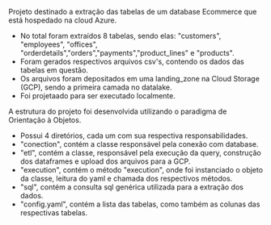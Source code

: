 Projeto destinado a extração das tabelas de um database Ecommerce que está hospedado na cloud Azure.
- No total foram extraídos 8 tabelas, sendo elas: "customers", "employees", "offices", "orderdetails","orders","payments","product_lines" e "products".
-  Foram gerados respectivos arquivos csv's, contendo os dados das tabelas em questão.
-  Os arquivos foram depositados em uma landing_zone na Cloud Storage (GCP), sendo a primeira camada no datalake.
-  Foi projetaado para ser executado localmente.

A estrutura do projeto foi desenvolvida utilizando o paradigma de Orientação à Objetos.
-  Possui 4 diretórios, cada um com sua respectiva responsabilidades.
-  "conection", contém a classe responsável pela conexão com database.
-  "etl", contém a classe, responsável pela execução da query, construção dos dataframes e upload dos arquivos para a GCP.
-  "execution", contém o método "execution", onde foi instanciado o objeto da classe, leitura do yaml e chamada dos respectivos métodos.
-  "sql", contém a consulta sql genérica utilizada para a extração dos dados.
-  "config.yaml", contém a lista das tabelas, como também as colunas das respectivas tabelas. 
